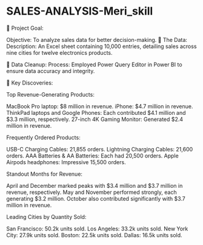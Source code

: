 # SALES-ANALYSIS-Meri_skill

🎯 Project Goal:

Objective: To analyze sales data for better decision-making.
📂 The Data: 
Description: An Excel sheet containing 10,000 entries, detailing sales across nine cities for twelve electronics products.


🧹 Data Cleanup:
 Process: Employed Power Query Editor in Power BI to ensure data accuracy and integrity.
 
🔮 Key Discoveries:

Top Revenue-Generating Products:

MacBook Pro laptop: $8 million in revenue.
iPhone: $4.7 million in revenue.
ThinkPad laptops and Google Phones: Each contributed $4.1 million and $3.3 million, respectively.
27-inch 4K Gaming Monitor: Generated $2.4 million in revenue.

Frequently Ordered Products:

USB-C Charging Cables: 21,855 orders.
Lightning Charging Cables: 21,600 orders.
AAA Batteries & AA Batteries: Each had 20,500 orders.
Apple Airpods headphones: Impressive 15,500 orders.

Standout Months for Revenue:

April and December marked peaks with $3.4 million and $3.7 million in revenue, respectively.
May and November performed strongly, each generating $3.2 million.
October also contributed significantly with $3.7 million in revenue.

Leading Cities by Quantity Sold:

San Francisco: 50.2k units sold.
Los Angeles: 33.2k units sold.
New York City: 27.9k units sold.
Boston: 22.5k units sold.
Dallas: 16.5k units sold.

